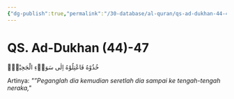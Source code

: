 ```yaml
---
{"dg-publish":true,"permalink":"/30-database/al-quran/qs-ad-dukhan-44-47/"}
---
```



# QS. Ad-Dukhan (44)-47
خُذُوْهُ فَاعْتِلُوْهُ اِلٰى سَوَاۤءِ الْجَحِيْمِۙ 

Artinya: *"”Peganglah dia kemudian seretlah dia sampai ke tengah-tengah neraka,"*
